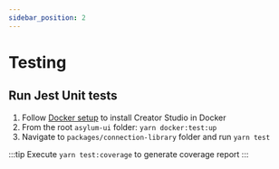 ```yaml
---
sidebar_position: 2
---
```

# Testing

## Run Jest Unit tests

1. Follow [Docker setup](../creator-studio/installation-docker) to install Creator Studio in Docker
2. From the root `asylum-ui` folder: `yarn docker:test:up`
3. Navigate to `packages/connection-library` folder and run `yarn test`

:::tip
Execute `yarn test:coverage` to generate coverage report
:::
